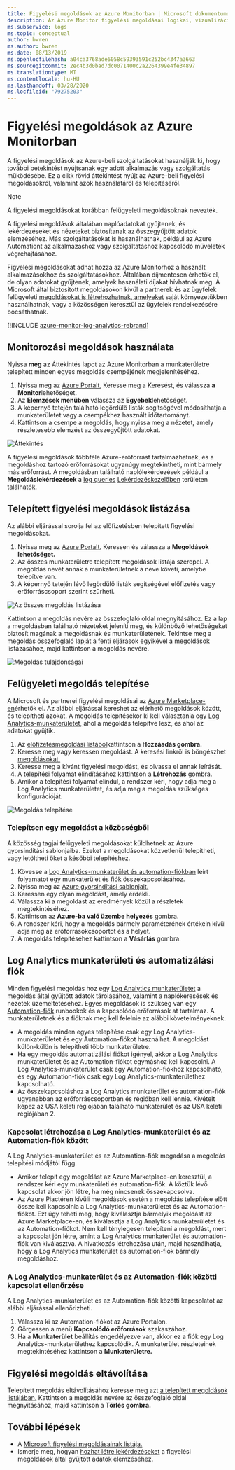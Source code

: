 ```yaml
---
title: Figyelési megoldások az Azure Monitorban | Microsoft dokumentumok
description: Az Azure Monitor figyelési megoldásai logikai, vizualizációs és adatgyűjtési szabályok gyűjteményei, amelyek egy adott problémás terület körül elforgatott metrikákat biztosítanak.  Ez a cikk a figyelési megoldások telepítésével és használatával kapcsolatos információkat tartalmaz.
ms.subservice: logs
ms.topic: conceptual
author: bwren
ms.author: bwren
ms.date: 08/13/2019
ms.openlocfilehash: a04ca3768ade6058c59393591c252bc4347a3663
ms.sourcegitcommit: 2ec4b3d0bad7dc0071400c2a2264399e4fe34897
ms.translationtype: MT
ms.contentlocale: hu-HU
ms.lasthandoff: 03/28/2020
ms.locfileid: "79275203"
---
```

# <a name="monitoring-solutions-in-azure-monitor"></a>Figyelési megoldások az Azure Monitorban
A figyelési megoldások az Azure-beli szolgáltatásokat használják ki, hogy további betekintést nyújtsanak egy adott alkalmazás vagy szolgáltatás működésébe. Ez a cikk rövid áttekintést nyújt az Azure-beli figyelési megoldásokról, valamint azok használatáról és telepítéséről.

> [!NOTE]
> A figyelési megoldásokat korábban felügyeleti megoldásoknak nevezték.

A figyelési megoldások általában naplóadatokat gyűjtenek, és lekérdezéseket és nézeteket biztosítanak az összegyűjtött adatok elemzéséhez. Más szolgáltatásokat is használhatnak, például az Azure Automationt az alkalmazáshoz vagy szolgáltatáshoz kapcsolódó műveletek végrehajtásához.

Figyelési megoldásokat adhat hozzá az Azure Monitorhoz a használt alkalmazásokhoz és szolgáltatásokhoz. Általában díjmentesen érhetők el, de olyan adatokat gyűjtenek, amelyek használati díjakat hívhatnak meg. A Microsoft által biztosított megoldásokon kívül a partnerek és az ügyfelek felügyeleti [megoldásokat is létrehozhatnak, amelyeket](solutions-creating.md) saját környezetükben használhatnak, vagy a közösségen keresztül az ügyfelek rendelkezésére bocsáthatnak.

[!INCLUDE [azure-monitor-log-analytics-rebrand](../../../includes/azure-monitor-log-analytics-rebrand.md)]

## <a name="use-monitoring-solutions"></a>Monitorozási megoldások használata
Nyissa **meg** az Áttekintés lapot az Azure Monitorban a munkaterületre telepített minden egyes megoldás csempéjének megjelenítéséhez. 

1. Nyissa meg az [Azure Portalt.](https://ms.portal.azure.com) Keresse meg a Keresést, és válassza **a Monitor**lehetőséget.
1. Az **Elemzések menüben** válassza az **Egyebek**lehetőséget.
1. A képernyő tetején található legördülő listák segítségével módosíthatja a munkaterületet vagy a csempékhez használt időtartományt.
1. Kattintson a csempe a megoldás, hogy nyissa meg a nézetet, amely részletesebb elemzést az összegyűjtött adatokat.

![Áttekintés](media/solutions/overview.png)

A figyelési megoldások többféle Azure-erőforrást tartalmazhatnak, és a megoldáshoz tartozó erőforrásokat ugyanúgy megtekintheti, mint bármely más erőforrást. A megoldásban található naplólekérdezések például a **Megoldáslekérdezések** a [log queries](../log-query/log-query-overview.md) [Lekérdezéskezelőben](../log-query/get-started-portal.md#load-queries) területen találhatók.

## <a name="list-installed-monitoring-solutions"></a>Telepített figyelési megoldások listázása 
Az alábbi eljárással sorolja fel az előfizetésben telepített figyelési megoldásokat.

1. Nyissa meg az [Azure Portalt.](https://ms.portal.azure.com) Keressen és válassza a **Megoldások lehetőséget.**
1. Az összes munkaterületre telepített megoldások listája szerepel. A megoldás nevét annak a munkaterületnek a neve követi, amelybe telepítve van.
1. A képernyő tetején lévő legördülő listák segítségével előfizetés vagy erőforráscsoport szerint szűrheti.


![Az összes megoldás listázása](media/solutions/list-solutions-all.png)

Kattintson a megoldás nevére az összefoglaló oldal megnyitásához. Ez a lap a megoldásban található nézeteket jeleníti meg, és különböző lehetőségeket biztosít magának a megoldásnak és munkaterületének. Tekintse meg a megoldás összefoglaló lapját a fenti eljárások egyikével a megoldások listázásához, majd kattintson a megoldás nevére.

![Megoldás tulajdonságai](media/solutions/solution-properties.png)



## <a name="install-a-monitoring-solution"></a>Felügyeleti megoldás telepítése
A Microsoft és partnerei figyelési megoldásai az [Azure Marketplace-en](https://azuremarketplace.microsoft.com)érhetők el. Az alábbi eljárással kereshet az elérhető megoldások között, és telepítheti azokat. A megoldás telepítésekor ki kell választania egy [Log Analytics-munkaterületet,](../platform/manage-access.md) ahol a megoldás telepítve lesz, és ahol az adatokat gyűjtik.

1. Az [előfizetésmegoldási listából](#list-installed-monitoring-solutions)kattintson a **Hozzáadás gombra.**
1. Keresse meg vagy keressen megoldást. A keresési linkről is böngészhet [megoldásokat.](https://azuremarketplace.microsoft.com/en-us/marketplace/apps/category/management-tools?page=1&subcategories=management-solutions)
1. Keresse meg a kívánt figyelési megoldást, és olvassa el annak leírását.
1. A telepítési folyamat elindításához kattintson a **Létrehozás** gombra.
1. Amikor a telepítési folyamat elindul, a rendszer kéri, hogy adja meg a Log Analytics munkaterületet, és adja meg a megoldás szükséges konfigurációját.

![Megoldás telepítése](media/solutions/install-solution.png)

### <a name="install-a-solution-from-the-community"></a>Telepítsen egy megoldást a közösségből
A közösség tagjai felügyeleti megoldásokat küldhetnek az Azure gyorsindítási sablonjaiba. Ezeket a megoldásokat közvetlenül telepítheti, vagy letöltheti őket a későbbi telepítéshez.

1. Kövesse a [Log Analytics-munkaterület és automation-fiókban](#log-analytics-workspace-and-automation-account) leírt folyamatot egy munkaterület és fiók összekapcsolásához.
2. Nyissa meg az [Azure gyorsindítási sablonjait.](https://azure.microsoft.com/documentation/templates/) 
3. Keressen egy olyan megoldást, amely érdekli.
4. Válassza ki a megoldást az eredmények közül a részletek megtekintéséhez.
5. Kattintson az **Azure-ba való üzembe helyezés** gombra.
6. A rendszer kéri, hogy a megoldás bármely paraméterének értékein kívül adja meg az erőforrásokcsoportot és a helyet.
7. A megoldás telepítéséhez kattintson a **Vásárlás** gombra.


## <a name="log-analytics-workspace-and-automation-account"></a>Log Analytics munkaterületi és automatizálási fiók
Minden figyelési megoldás hoz egy [Log Analytics munkaterületet](../platform/manage-access.md) a megoldás által gyűjtött adatok tárolásához, valamint a naplókeresések és nézetek üzemeltetéséhez. Egyes megoldások is szükség van egy [Automation-fiók](../../automation/automation-security-overview.md#automation-account-overview) runbookok és a kapcsolódó erőforrások at tartalmaz. A munkaterületnek és a fióknak meg kell felelnie az alábbi követelményeknek.

* A megoldás minden egyes telepítése csak egy Log Analytics-munkaterületet és egy Automation-fiókot használhat. A megoldást külön-külön is telepítheti több munkaterületre.
* Ha egy megoldás automatizálási fiókot igényel, akkor a Log Analytics munkaterületet és az Automation-fiókot egymáshoz kell kapcsolni. A Log Analytics-munkaterület csak egy Automation-fiókhoz kapcsolható, és egy Automation-fiók csak egy Log Analytics-munkaterülethez kapcsolható.
* Az összekapcsoláshoz a Log Analytics munkaterület és automation-fiók ugyanabban az erőforráscsoportban és régióban kell lennie. Kivételt képez az USA keleti régiójában található munkaterület és az USA keleti régiójában 2.

### <a name="create-a-link-between-a-log-analytics-workspace-and-automation-account"></a>Kapcsolat létrehozása a Log Analytics-munkaterület és az Automation-fiók között
A Log Analytics-munkaterület és az Automation-fiók megadása a megoldás telepítési módjától függ.

* Amikor telepít egy megoldást az Azure Marketplace-en keresztül, a rendszer kéri egy munkaterületi és automation-fiók. A köztük lévő kapcsolat akkor jön létre, ha még nincsenek összekapcsolva.
* Az Azure Piactéren kívüli megoldások esetén a megoldás telepítése előtt össze kell kapcsolnia a Log Analytics-munkaterületet és az Automation-fiókot. Ezt úgy teheti meg, hogy kiválasztja bármelyik megoldást az Azure Marketplace-en, és kiválasztja a Log Analytics munkaterületet és az Automation-fiókot. Nem kell ténylegesen telepíteni a megoldást, mert a kapcsolat jön létre, amint a Log Analytics munkaterület és automation-fiók van kiválasztva. A hivatkozás létrehozása után, majd használhatja, hogy a Log Analytics munkaterület és automation-fiók bármely megoldáshoz.

### <a name="verify-the-link-between-a-log-analytics-workspace-and-automation-account"></a>A Log Analytics-munkaterület és az Automation-fiók közötti kapcsolat ellenőrzése
A Log Analytics-munkaterület és az Automation-fiók közötti kapcsolatot az alábbi eljárással ellenőrizheti.

1. Válassza ki az Automation-fiókot az Azure Portalon.
1. Görgessen a menü **Kapcsolódó erőforrások** szakaszához.
1. Ha a **Munkaterület** beállítás engedélyezve van, akkor ez a fiók egy Log Analytics-munkaterülethez kapcsolódik. A munkaterület részleteinek megtekintéséhez kattintson a **Munkaterületre.**

## <a name="remove-a-monitoring-solution"></a>Figyelési megoldás eltávolítása
Telepített megoldás eltávolításához keresse meg azt [a telepített megoldások listájában.](#list-installed-monitoring-solutions) Kattintson a megoldás nevére az összefoglaló oldal megnyitásához, majd kattintson a **Törlés gombra.**


## <a name="next-steps"></a>További lépések
* A [Microsoft figyelési megoldásainak listája.](solutions-inventory.md)
* Ismerje meg, hogyan [hozhat létre lekérdezéseket](../log-query/log-query-overview.md) a figyelési megoldások által gyűjtött adatok elemzéséhez.

